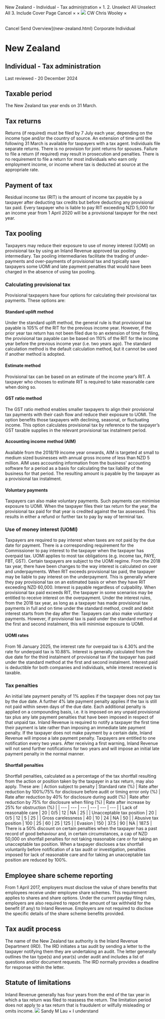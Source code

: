 New Zealand - Individual - Tax administration
×
1.
2.
Unselect All
Unselect All
3.
Include Cover Page
Cancel
×
×
![](-/media/world-wide-tax-summaries/attachments/global---chris-wooley.ashx%3Frev=ac5e5f3223b34096b1afc2a6009c7320&revision=ac5e5f32-23b3-4096-b1af-c2a6009c7320&hash=859B7ADC84DC2CBEC9760E9E6EE7DE6D0A8BFCDF)
CW
Chris Wooley
×
######
Cancel
Send
Overview](new-zealand.html)
Corporate
Individual
# New Zealand
## Individual - Tax administration
Last reviewed - 20 December 2024
## Taxable period
The New Zealand tax year ends on 31 March.
## Tax returns
Returns (if required) must be filed by 7 July each year, depending on the income type and/or the country of source. An extension of time until the following 31 March is available for taxpayers with a tax agent. Individuals file separate returns. There is no provision for joint returns for spouses. Failure to file a return (if required) may result in prosecution and penalties. There is no requirement to file a return for most individuals who earn only employment income, or income where tax is deducted at source at the appropriate rate.
## Payment of tax
Residual income tax (RIT) is the amount of income tax payable by a taxpayer after deducting tax credits but before deducting any provisional tax paid. Every taxpayer who is liable to pay RIT exceeding NZD 5,000 for an income year from 1 April 2020 will be a provisional taxpayer for the next year.
## Tax pooling
Taxpayers may reduce their exposure to use of money interest (UOMI) on provisional tax by using an Inland Revenue approved tax pooling intermediary. Tax pooling intermediaries facilitate the trading of under-payments and over-payments of provisional tax and typically save taxpayers some UOMI and late payment penalties that would have been charged in the absence of using tax pooling.
### Calculating provisional tax
Provisional taxpayers have four options for calculating their provisional tax payments.
These options are:
#### Standard uplift method
Under the standard uplift method, the general rule is that provisional tax payable is 105% of the RIT for the previous income year. However, if the prior year tax return has not been filed due to an extension of time for filing, the provisional tax payable can be based on 110% of the RIT for the income year before the previous income year (i.e. two years ago). The standard calculation method is the default calculation method, but it cannot be used if another method is adopted.
#### Estimate method
Provisional tax can be based on an estimate of the income year’s RIT. A taxpayer who chooses to estimate RIT is required to take reasonable care when doing so.
#### GST ratio method
The GST ratio method enables smaller taxpayers to align their provisional tax payments with their cash flow and reduce their exposure to UOMI. The option benefits those taxpayers with declining, seasonal, or fluctuating income. This option calculates provisional tax by reference to the taxpayer’s GST taxable supplies in the relevant provisional tax instalment period.
#### Accounting income method (AIM)
Available from the 2018/19 income year onwards, AIM is targeted at small to medium sized businesses with annual gross income of less than NZD 5 million. AIM uses accounting information from the business' accounting software for a period as a basis for calculating the tax liability of the business for that period. The resulting amount is payable by the taxpayer as a provisional tax instalment.
#### Voluntary payments
Taxpayers can also make voluntary payments. Such payments can minimise exposure to UOMI.
When the taxpayer files their tax return for the year, the provisional tax paid for that year is credited against the tax assessed. This results in either a refund or further tax to pay by way of terminal tax.
### Use of money interest (UOMI)
Taxpayers are required to pay interest when taxes are not paid by the due date for payment. There is a corresponding requirement for the Commissioner to pay interest to the taxpayer when the taxpayer has overpaid tax. UOMI applies to most tax obligations (e.g. income tax, PAYE, FBT, GST).
Certain taxpayers are subject to the UOMI regime. From the 2018 tax year, there have been changes to the way interest is calculated on over and underpayments. When RIT exceeds provisional tax paid, the taxpayer may be liable to pay interest on the underpayment. This is generally where they pay provisional tax on an estimated basis or when they have RIT exceeding NZD 60,000. Interest is payable regardless of culpability. When provisional tax paid exceeds RIT, the taxpayer in some scenarios may be entitled to receive interest on the overpayment.
Under the interest rules, from the 2018 tax year, as long as a taxpayer has made provisional tax payments in full and on time under the standard method, credit and debit interest starts from the day after the:
Taxpayers can also make voluntary payments. However, if provisional tax is paid under the standard method at the first and second instalment, this will minimise exposure to UOMI.
#### UOMI rates
From 16 January 2025, the interest rate for overpaid tax is 4.30% and the rate for underpaid tax is 10.88%. Interest is generally calculated from the due date for the third instalment of provisional tax if the taxpayer has paid under the standard method at the first and second instalment. Interest paid is deductible for both companies and individuals, while interest received is taxable.
### Tax penalties
An initial late payment penalty of 1% applies if the taxpayer does not pay tax by the due date. A further 4% late payment penalty applies if the tax is still not paid within seven days of the due date. Each additional penalty is applied on a compounding basis, i.e. it is imposed on any unpaid provisional tax plus any late payment penalties that have been imposed in respect of that unpaid tax.
Inland Revenue is required to notify a taxpayer the first time their payment is late rather than imposing an immediate late payment penalty. If the taxpayer does not make payment by a certain date, Inland Revenue will impose a late payment penalty. Taxpayers are entitled to one notification every two years. After receiving a first warning, Inland Revenue will not send further notifications for two years and will impose an initial late payment penalty in the normal manner.
#### Shortfall penalties
Shortfall penalties, calculated as a percentage of the tax shortfall resulting from the action or position taken by the taxpayer in a tax return, may also apply. These are:
| Action subject to penalty | Standard rate (%) | Rate after reduction by 100%/75% for disclosure before audit or timing error only (%) | Rate after reduction by 40% for disclosure during audit (%) | Rate after reduction by 75% for disclosure when filing (%) | Rate after increase by 25% for obstruction (%) |
| --- | --- | --- | --- | --- | --- |
| Lack of reasonable care | 20 | 0/5 | 12 | NA | 25 |
| Unacceptable tax position | 20 | 0/5 | 12 | 5 | 25 |
| Gross carelessness | 40 | 10 | 24 | NA | 50 |
| Abusive tax position | 100 | 25 | 60 | 25 | 125 |
| Evasion | 150 | 37.5 | 90 | NA | 187.5 |
There is a 50% discount on certain penalties when the taxpayer has a past record of good behaviour and, in certain circumstances, a cap of NZD 50,000 on shortfall penalties for not taking reasonable care or for taking an unacceptable tax position.
When a taxpayer discloses a tax shortfall voluntarily before notification of a tax audit or investigation, penalties imposed for lack of reasonable care and for taking an unacceptable tax position are reduced by 100%.
## Employee share scheme reporting
From 1 April 2017, employers must disclose the value of share benefits that employees receive under employee share schemes. This requirement applies to shares and share options. Under the current payday filing rules, employers are also required to report the amount of tax withheld for the benefit (if any) to Inland Revenue. Employers are not required to disclose the specific details of the share scheme benefits provided.
## Tax audit process
The name of the New Zealand tax authority is the Inland Revenue Department (IRD). The IRD initiates a tax audit by sending a letter to the taxpayer notifying them they are undertaking an audit. The letter generally outlines the tax type(s) and year(s) under audit and includes a list of questions and/or document requests. The IRD normally provides a deadline for response within the letter.
## Statute of limitations
Inland Revenue generally has four years from the end of the tax year in which a tax return was filed to reassess the return. The limitation period does not apply to a tax return that is fraudulent or wilfully misleading or omits income.
![](-/media/world-wide-tax-summaries/newzealandsandy-m-launew-zealand--sandy-laupng20220531205057751.ashx%3Frev=420d6a26d17848f686e43f8ca0c30f7e&revision=420d6a26-d178-48f6-86e4-3f8ca0c30f7e&hash=AE66C398FBB5B870D9EFBF0891975B437E5F5F2F)
Sandy M Lau
×
I understand